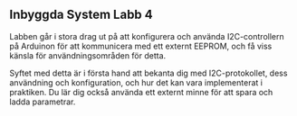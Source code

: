 ## Inbyggda System Labb 4
Labben går i stora drag ut på att konfigurera och använda I2C-controllern på Arduinon för att kommunicera med ett externt EEPROM, och få viss känsla för användningsområden för detta.

Syftet med detta är i första hand att bekanta dig med I2C-protokollet, dess användning och konfiguration,
och hur det kan vara implementerat i praktiken. Du lär dig också använda ett externt minne för att spara
och ladda parametrar.